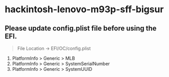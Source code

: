 # hackintosh-lenovo-m93p-sff-bigsur

## Please update config.plist file before using the EFI.
> File Location -> EFI/OC/config.plist

1. PlatformInfo > Generic > MLB
2. PlatformInfo > Generic > SystemSerialNumber
3. PlatformInfo > Generic > SystemUUID
